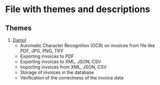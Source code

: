 # File with themes and descriptions

## Themes
1. [Damol](theme.md)
   * Automatic Character Recognition (OCR) on invoices from file like PDF, JPG, PNG, TIFF
   * Exporting invoices to PDF
   * Exporting invoices to XML, JSON, CSV
   * Importing invoices from XML, JSON, CSV
   * Storage of invoices in the database
   * Verification of the correctness of the invoice data